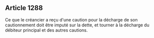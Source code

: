 Article 1288
----
Ce que le créancier a reçu d'une caution pour la décharge de son cautionnement
doit être imputé sur la dette, et tourner à la décharge du débiteur principal et
des autres cautions.
